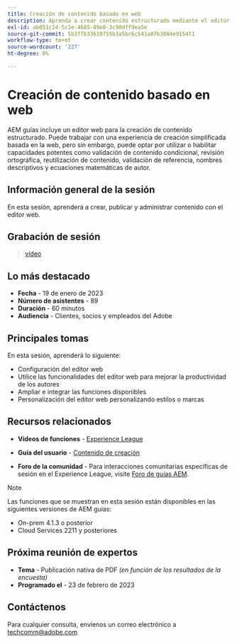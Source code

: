 ```yaml
---
title: Creación de contenido basado en web
description: Aprenda a crear contenido estructurado mediante el editor web.
exl-id: ab051c14-5c1e-4685-89e8-3c90dff9ea5e
source-git-commit: 5b3ffb33619755b3a5bc6c541a07b3084e9154f1
workflow-type: tm+mt
source-wordcount: '227'
ht-degree: 0%

---
```


# Creación de contenido basado en web

AEM guías incluye un editor web para la creación de contenido estructurado. Puede trabajar con una experiencia de creación simplificada basada en la web, pero sin embargo, puede optar por utilizar o habilitar capacidades potentes como validación de contenido condicional, revisión ortográfica, reutilización de contenido, validación de referencia, nombres descriptivos y ecuaciones matemáticas de autor.

## Información general de la sesión

En esta sesión, aprenderá a crear, publicar y administrar contenido con el editor web.

## Grabación de sesión

>[vídeo](https://video.tv.adobe.com/v/3414171/dita-authoring-ccms-web-author?quality=12&learn=on)

## Lo más destacado

- **Fecha** - 19 de enero de 2023
- **Número de asistentes** - 89
- **Duración** - 60 minutos
- **Audiencia** - Clientes, socios y empleados del Adobe

## Principales tomas

En esta sesión, aprenderá lo siguiente:
- Configuración del editor web
- Utilice las funcionalidades del editor web para mejorar la productividad de los autores
- Ampliar e integrar las funciones disponibles
- Personalización del editor web personalizando estilos o marcas

## Recursos relacionados

- **Vídeos de funciones** -  [Experience League](https://experienceleague.adobe.com/docs/experience-manager-guides-learn/videos/advanced-user-guide/overview.html?lang=en)

- **Guía del usuario** - [Contenido de creación](https://help.adobe.com/en_US/xml-documentation-for-adobe-experience-manager/index.html#t=DXML-master-map/authoring-content.html)

- **Foro de la comunidad** - Para interacciones comunitarias específicas de sesión en el Experience League, visite  [Foro de guías AEM](https://experienceleaguecommunities.adobe.com/t5/experience-manager-guides/bd-p/xml-documentation-discussions).

>[!NOTE]
>
> Las funciones que se muestran en esta sesión están disponibles en las siguientes versiones de AEM guías:
> - On-prem 4.1.3 o posterior
> - Cloud Services 2211 y posteriores


## Próxima reunión de expertos

- **Tema** - Publicación nativa de PDF *(en función de los resultados de la encuesta)*
- **Programado el** - 23 de febrero de 2023

## Contáctenos

Para cualquier consulta, envíenos un correo electrónico a <techcomm@adobe.com>
